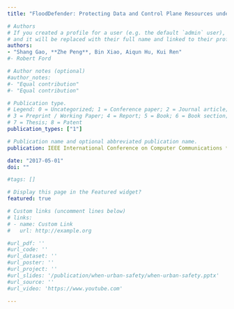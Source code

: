 ```yaml
---
title: "FloodDefender: Protecting Data and Control Plane Resources under SDN-aimed DoS Attacks"

# Authors
# If you created a profile for a user (e.g. the default `admin` user), write the username (folder name) here 
# and it will be replaced with their full name and linked to their profile.
authors: 
- "Shang Gao, **Zhe Peng**, Bin Xiao, Aiqun Hu, Kui Ren"
#- Robert Ford

# Author notes (optional)
#author_notes:
#- "Equal contribution"
#- "Equal contribution"

# Publication type.
# Legend: 0 = Uncategorized; 1 = Conference paper; 2 = Journal article;
# 3 = Preprint / Working Paper; 4 = Report; 5 = Book; 6 = Book section;
# 7 = Thesis; 8 = Patent
publication_types: ["1"]

# Publication name and optional abbreviated publication name.
publication: IEEE International Conference on Computer Communications *(INFOCOM)*

date: "2017-05-01"
doi: ""

#tags: []

# Display this page in the Featured widget?
featured: true

# Custom links (uncomment lines below)
# links:
# - name: Custom Link
#   url: http://example.org

#url_pdf: ''
#url_code: ''
#url_dataset: ''
#url_poster: ''
#url_project: ''
#url_slides: '/publication/when-urban-safety/when-urban-safety.pptx'
#url_source: ''
#url_video: 'https://www.youtube.com'

---
```


